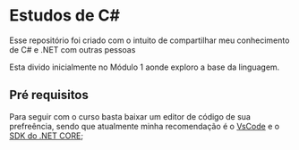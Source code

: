 # Estudos de C#

Esse repositório foi criado com o intuito de compartilhar meu conhecimento de C# e .NET com outras pessoas

Esta divido inicialmente no Módulo 1 aonde exploro a base da linguagem.

## Pré requisitos

Para seguir com o curso basta baixar um editor de código de sua prefreência, sendo que atualmente minha recomendação é o [VsCode](https://code.visualstudio.com/) e
o [SDK do .NET CORE](https://www.microsoft.com/net/learn/get-started/windows);


